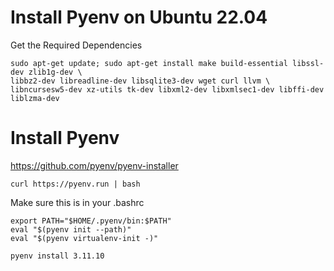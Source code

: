 # Install Pyenv on Ubuntu 22.04
Get the Required Dependencies

```
sudo apt-get update; sudo apt-get install make build-essential libssl-dev zlib1g-dev \
libbz2-dev libreadline-dev libsqlite3-dev wget curl llvm \
libncursesw5-dev xz-utils tk-dev libxml2-dev libxmlsec1-dev libffi-dev liblzma-dev
```

# Install Pyenv

https://github.com/pyenv/pyenv-installer

`curl https://pyenv.run | bash`

Make sure this is in your .bashrc

```
export PATH="$HOME/.pyenv/bin:$PATH"
eval "$(pyenv init --path)"
eval "$(pyenv virtualenv-init -)"
```

`pyenv install 3.11.10`



